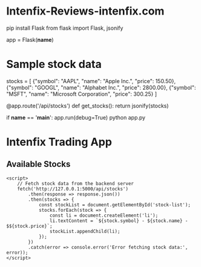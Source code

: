 # Intenfix-Reviews-intenfix.com
pip install Flask
from flask import Flask, jsonify

app = Flask(__name__)

# Sample stock data
stocks = [
    {"symbol": "AAPL", "name": "Apple Inc.", "price": 150.50},
    {"symbol": "GOOGL", "name": "Alphabet Inc.", "price": 2800.00},
    {"symbol": "MSFT", "name": "Microsoft Corporation", "price": 300.25}
]

@app.route('/api/stocks')
def get_stocks():
    return jsonify(stocks)

if __name__ == '__main__':
    app.run(debug=True)
python app.py
<!DOCTYPE html>
<html lang="en">
<head>
    <meta charset="UTF-8">
    <meta name="viewport" content="width=device-width, initial-scale=1.0">
    <title>Intenfix Trading App</title>
</head>
<body>
    <h1>Intenfix Trading App</h1>
    <h2>Available Stocks</h2>
    <ul id="stock-list"></ul>

    <script>
        // Fetch stock data from the backend server
        fetch('http://127.0.0.1:5000/api/stocks')
            .then(response => response.json())
            .then(stocks => {
                const stockList = document.getElementById('stock-list');
                stocks.forEach(stock => {
                    const li = document.createElement('li');
                    li.textContent = `${stock.symbol} - ${stock.name} - $${stock.price}`;
                    stockList.appendChild(li);
                });
            })
            .catch(error => console.error('Error fetching stock data:', error));
    </script>
</body>
</html>
